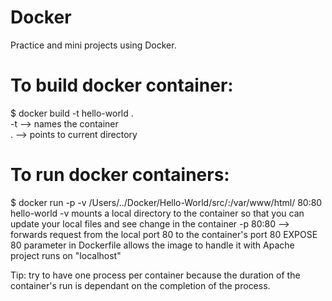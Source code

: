 # Docker
Practice and mini projects using Docker.

# To build docker container:
  $ docker build -t hello-world .  
-t --> names the container  
. --> points to current directory  

# To run docker containers:
  $ docker run -p -v /Users/../Docker/Hello-World/src/:/var/www/html/ 80:80 hello-world
-v mounts a local directory to the container so that you can update your local files and see change in the container
-p 80:80 --> forwards request from the local port 80 to the container's port 80
EXPOSE 80 parameter in Dockerfile allows the image to handle it with Apache
project runs on "localhost"

Tip: try to have one process per container because the duration of the container's run is dependant on the completion of the process.
